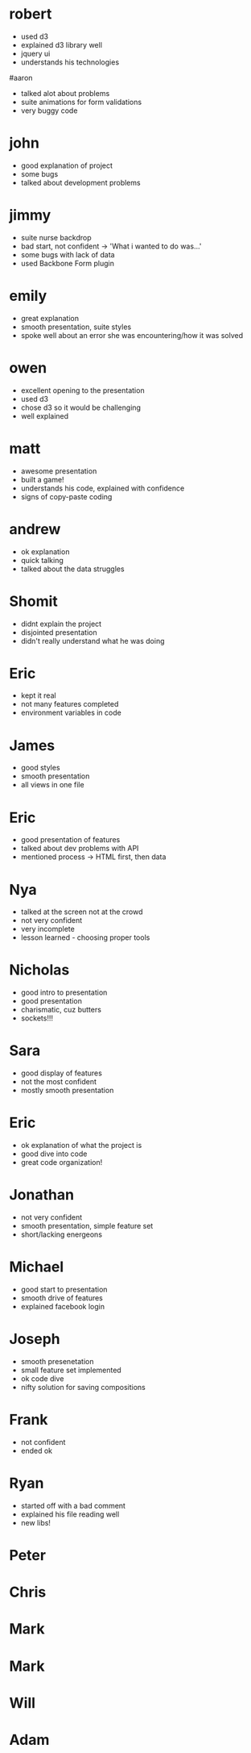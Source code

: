# robert
- used d3
- explained d3 library well
- jquery ui
- understands his technologies

#aaron
- talked alot about problems
- suite animations for form validations
- very buggy code

# john
- good explanation of project
- some bugs
- talked about development problems

# jimmy
- suite nurse backdrop
- bad start, not confident -> 'What i wanted to do was...'
- some bugs with lack of data
- used Backbone Form plugin

# emily
- great explanation
- smooth presentation, suite styles
- spoke well about an error she was encountering/how it was solved

# owen
- excellent opening to the presentation
- used d3
- chose d3 so it would be challenging
- well explained

# matt
- awesome presentation
- built a game!
- understands his code, explained with confidence
- signs of copy-paste coding

# andrew
- ok explanation
- quick talking
- talked about the data struggles

# Shomit
- didnt explain the project
- disjointed presentation
- didn't really understand what he was doing

# Eric
- kept it real
- not many features completed
- environment variables in code

# James
- good styles
- smooth presentation
- all views in one file

# Eric
- good presentation of features
- talked about dev problems with API
- mentioned process -> HTML first, then data

# Nya
- talked at the screen not at the crowd
- not very confident
- very incomplete
- lesson learned - choosing proper tools

# Nicholas
- good intro to presentation
- good presentation
- charismatic, cuz butters
- sockets!!!

# Sara
- good display of features
- not the most confident
- mostly smooth presentation

# Eric
- ok explanation of what the project is
- good dive into code
- great code organization!

# Jonathan
- not very confident
- smooth presentation, simple feature set
- short/lacking energeons

# Michael
- good start to presentation
- smooth drive of features
- explained facebook login

# Joseph
- smooth presenetation
- small feature set implemented
- ok code dive
- nifty solution for saving compositions

# Frank
- not confident
- ended ok

# Ryan
- started off with a bad comment
- explained his file reading well
- new libs!

# Peter
# Chris
# Mark
# Mark
# Will
# Adam